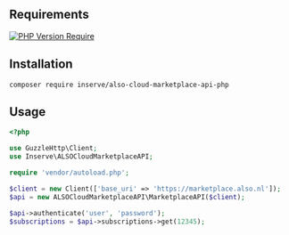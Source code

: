 ## Requirements
[![PHP Version Require](http://poser.pugx.org/inserve/also-cloud-marketplace-api-php/require/php)](https://packagist.org/packages/inserve/also-cloud-marketplace-api-php)

## Installation
`composer require inserve/also-cloud-marketplace-api-php`

## Usage
```php
<?php

use GuzzleHttp\Client;
use Inserve\ALSOCloudMarketplaceAPI;

require 'vendor/autoload.php';

$client = new Client(['base_uri' => 'https://marketplace.also.nl']);
$api = new ALSOCloudMarketplaceAPI\MarketplaceAPI($client);

$api->authenticate('user', 'password');
$subscriptions = $api->subscriptions->get(12345);

```
